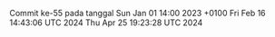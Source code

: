 Commit ke-55 pada tanggal Sun Jan 01 14:00 2023 +0100
Fri Feb 16 14:43:06 UTC 2024
Thu Apr 25 19:23:28 UTC 2024
